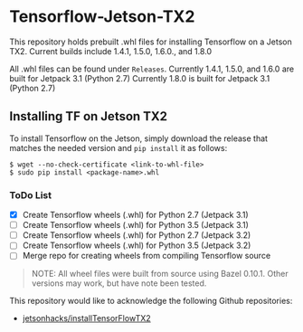 # Tensorflow-Jetson-TX2

This repository holds prebuilt .whl files for installing Tensorflow on a Jetson TX2.  Current builds include 1.4.1, 1.5.0, 1.6.0., and 1.8.0

All .whl files can be found under `Releases`.
Currently 1.4.1, 1.5.0, and 1.6.0 are built for Jetpack 3.1 (Python 2.7)
Currently 1.8.0 is built for Jetpack 3.1 (Python 2.7)

## Installing TF on Jetson TX2

To install Tensorflow on the Jetson, simply download the release that matches the needed version and `pip install` it as follows:

```
$ wget --no-check-certificate <link-to-whl-file>
$ sudo pip install <package-name>.whl
```

### ToDo List

- [x] Create Tensorflow wheels (.whl) for Python 2.7 (Jetpack 3.1)
- [ ] Create Tensorflow wheels (.whl) for Python 3.5 (Jetpack 3.1)
- [ ] Create Tensorflow wheels (.whl) for Python 2.7 (Jetpack 3.2)
- [ ] Create Tensorflow wheels (.whl) for Python 3.5 (Jetpack 3.2)
- [ ] Merge repo for creating wheels from compiling Tensorflow source

> NOTE: All wheel files were built from source using Bazel 0.10.1.  Other versions may work, but have note been tested.

This repository would like to acknowledge the following Github repositories:

- [jetsonhacks/installTensorFlowTX2](https://github.com/jetsonhacks/installTensorFlowTX2)
